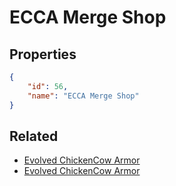 # ECCA Merge Shop

<no description available>

## Properties

```json
{
    "id": 56,
    "name": "ECCA Merge Shop"
}
```

## Related

- [Evolved ChickenCow Armor](../items/2505-evolved-chickencow-armor.md)
- [Evolved ChickenCow Armor](../items/2473-evolved-chickencow-armor.md)

